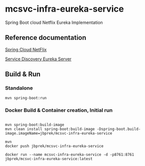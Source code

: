 mcsvc-infra-eureka-service
==============================

Spring Boot cloud Netflix Eureka Implementation



Reference documentation
-----------------------
[Spring Cloud NetFlix](https://cloud.spring.io/spring-cloud-netflix/spring-cloud-netflix.html)

[Service Discovery Eureka Server](https://cloud.spring.io/spring-cloud-netflix/spring-cloud-netflix.html#spring-cloud-eureka-server)


Build & Run
-----------

### Standalone

```
mvn spring-boot:run
```


### Docker Build & Container creation, Initial run
```

mvn spring-boot:build-image
mvn clean install spring-boot:build-image -Dspring-boot.build-image.imageName=jbprek/mcsvc-infra-eureka-service

mvn 
docker push jbprek/mcsvc-infra-eureka-service

docker run --name mcsvc-infra-eureka-service -d -p8761:8761 jbprek/mcsvc-infra-eureka-service:latest
```